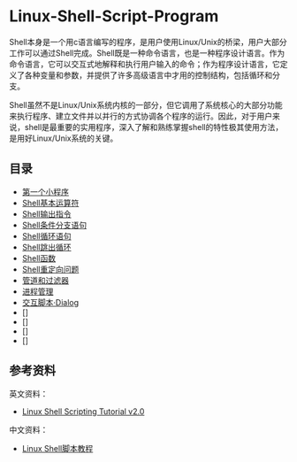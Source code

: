 # Linux-Shell-Script-Program

Shell本身是一个用c语言编写的程序，是用户使用Linux/Unix的桥梁，用户大部分工作可以通过Shell完成。Shell既是一种命令语言，也是一种程序设计语言。作为命令语言，它可以交互式地解释和执行用户输入的命令；作为程序设计语言，它定义了各种变量和参数，并提供了许多高级语言中才用的控制结构，包括循环和分支。

Shell虽然不是Linux/Unix系统内核的一部分，但它调用了系统核心的大部分功能来执行程序、建立文件并以并行的方式协调各个程序的运行。因此，对于用户来说，shell是最重要的实用程序，深入了解和熟练掌握shell的特性极其使用方法，是用好Linux/Unix系统的关键。

## 目录

* [第一个小程序](A00.md)
* [Shell基本运算符](A01.md)
* [Shell输出指令](A02.md)
* [Shell条件分支语句](A03.md)
* [Shell循环语句](A04.md)
* [Shell跳出循环](A05.md)
* [Shell函数](A06.md)
* [Shell重定向问题](A07.md)
* [管道和过滤器](A08.md)
* [进程管理](A09.md)
* [交互脚本·Dialog](A10.md)
* []
* []
* []
* []

## 参考资料

英文资料：

* [Linux Shell Scripting Tutorial v2.0](https://bash.cyberciti.biz/guide/Main_Page)

中文资料：

* [Linux Shell脚本教程](http://c.biancheng.net/cpp/shell/)
